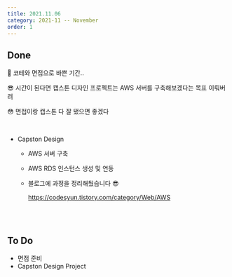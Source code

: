 ```yaml
---
title: 2021.11.06
category: 2021-11 -- November
order: 1
---
```




## Done

😤 코테와 면접으로 바쁜 기간..

😎 시간이 된다면 캡스톤 디자인 프로젝트는 AWS 서버를 구축해보겠다는 목표 이뤄버려

😳 면접이랑 캡스톤 다 잘 됐으면 좋겠다

<br>

- Capston Design

  - AWS 서버 구축

  - AWS RDS 인스턴스 생성 및 연동

  - 블로그에 과정을 정리해뒀습니다 😎

    https://codesyun.tistory.com/category/Web/AWS

<br>

<br>

## To Do

- 면접 준비
- Capston Design Project
